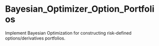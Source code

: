 # Bayesian_Optimizer_Option_Portfolios
Implement Bayesian Optimization for constructing risk-defined options/derivatives portfolios.
